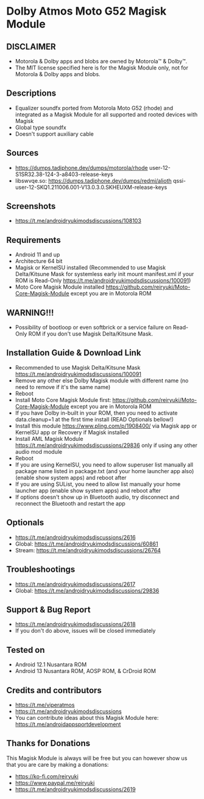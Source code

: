 # Dolby Atmos Moto G52 Magisk Module

## DISCLAIMER
- Motorola & Dolby apps and blobs are owned by Motorola™ & Dolby™.
- The MIT license specified here is for the Magisk Module only, not for Motorola & Dolby apps and blobs.

## Descriptions
- Equalizer soundfx ported from Motorola Moto G52 (rhode) and integrated as a Magisk Module for all supported and rooted devices with Magisk
- Global type soundfx
- Doesn't support auxiliary cable

## Sources
- https://dumps.tadiphone.dev/dumps/motorola/rhode user-12-S1SR32.38-124-3-a8403-release-keys
- libswvqe.so: https://dumps.tadiphone.dev/dumps/redmi/alioth qssi-user-12-SKQ1.211006.001-V13.0.3.0.SKHEUXM-release-keys

## Screenshots
- https://t.me/androidryukimodsdiscussions/108103

## Requirements
- Android 11 and up
- Architecture 64 bit
- Magisk or KernelSU installed (Recommended to use Magisk Delta/Kitsune Mask for systemless early init mount manifest.xml if your ROM is Read-Only https://t.me/androidryukimodsdiscussions/100091)
- Moto Core Magisk Module installed https://github.com/reiryuki/Moto-Core-Magisk-Module except you are in Motorola ROM

## WARNING!!!
- Possibility of bootloop or even softbrick or a service failure on Read-Only ROM if you don't use Magisk Delta/Kitsune Mask.

## Installation Guide & Download Link
- Recommended to use Magisk Delta/Kitsune Mask https://t.me/androidryukimodsdiscussions/100091
- Remove any other else Dolby Magisk module with different name (no need to remove if it's the same name)
- Reboot
- Install Moto Core Magisk Module first: https://github.com/reiryuki/Moto-Core-Magisk-Module except you are in Motorola ROM
- If you have Dolby in-built in your ROM, then you need to activate data.cleanup=1 at the first time install (READ Optionals bellow!)
- Install this module https://www.pling.com/p/1908400/ via Magisk app or KernelSU app or Recovery if Magisk installed
- Install AML Magisk Module https://t.me/androidryukimodsdiscussions/29836 only if using any other audio mod module
- Reboot
- If you are using KernelSU, you need to allow superuser list manually all package name listed in package.txt (and your home launcher app also) (enable show system apps) and reboot after
- If you are using SUList, you need to allow list manually your home launcher app (enable show system apps) and reboot after
- If options doesn't show up in Bluetooth audio, try disconnect and reconnect the Bluetooth and restart the app

## Optionals
- https://t.me/androidryukimodsdiscussions/2616
- Global: https://t.me/androidryukimodsdiscussions/60861
- Stream: https://t.me/androidryukimodsdiscussions/26764

## Troubleshootings
- https://t.me/androidryukimodsdiscussions/2617
- Global: https://t.me/androidryukimodsdiscussions/29836

## Support & Bug Report
- https://t.me/androidryukimodsdiscussions/2618
- If you don't do above, issues will be closed immediately

## Tested on
- Android 12.1 Nusantara ROM
- Android 13 Nusantara ROM, AOSP ROM, & CrDroid ROM

## Credits and contributors
- https://t.me/viperatmos
- https://t.me/androidryukimodsdiscussions
- You can contribute ideas about this Magisk Module here: https://t.me/androidappsportdevelopment

## Thanks for Donations
This Magisk Module is always will be free but you can however show us that you are care by making a donations:
- https://ko-fi.com/reiryuki
- https://www.paypal.me/reiryuki
- https://t.me/androidryukimodsdiscussions/2619


